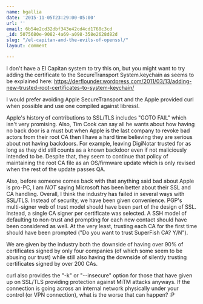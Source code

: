 ```yaml
---
name: bgallia
date: '2015-11-05T23:29:00-05:00'
url: ''
email: 6b54e2cd32dbf343e42cd4cd1768c3cd
_id: 5075680e-9082-4a69-a098-358e2628d82d
slug: "/el-capitan-and-the-evils-of-openssl/"
layout: comment

---
```


I don't have a El Capitan system to try this on, but you might want to try adding the certificate to the SecureTransport System.keychain as seems to be explained here:
https://derflounder.wordpress.com/2011/03/13/adding-new-trusted-root-certificates-to-system-keychain/

I would prefer avoiding Apple SecureTransport and the Apple provided curl when possible and use one compiled against libressl.

Apple's history of contributions to SSL/TLS includes "GOTO FAIL" which isn't very promising.  Also, Tim Cook can say all he wants about how having no back door is a must but when Apple is the last company to revoke bad actors from their root CA then I have a hard time believing they are serious about not having backdoors.  For example, leaving DigiNotar trusted for as long as they did still counts as a known backdoor even if not maliciously intended to be.  Despite that, they seem to continue that policy of maintaining the root CA file as an OS/firmware update which is only revised when the rest of the update passes QA.

Also, before someone comes back with that anything said bad about Apple is pro-PC, I am <em>NOT</em> saying Microsoft has been better about their SSL and CA handling.  Overall, I think the industry has failed in several ways with SSL/TLS.  Instead of security, we have been given convenience.  PGP's multi-signer web of trust model should have been part of the design of SSL.  Instead, a single CA signer per certificate was selected.  A SSH model of defaulting to non-trust and prompting for each new contact should have been considered as well.  At the very least, trusting each CA for the first time should have been prompted ("Do you want to trust SuperFish CA?  Y/N").

We are given by the industry both the downside of having over 90% of certificates signed by only four companies (of which some seem to be abusing our trust) while still also having the downside of silently trusting certificates signed by over 200 CAs.

curl also provides the "-k" or "--insecure" option for those that have given up on SSL/TLS providing protection against MiTM attacks anyways.  If the connection is going across an internal network physically under your control (or VPN connection), what is the worse that can happen?  :P
